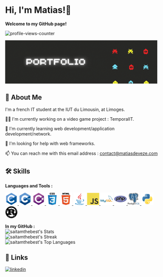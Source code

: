 

# Hi, I'm Matias!👋

**Welcome to my GitHub page!**


![profile-views-counter](https://komarev.com/ghpvc/?username=SaitamTheBest&style=for-the-badge)

![I am GitHub Readme Generator's creator](https://github.com/SaitamTheBest/SaitamTheBest/blob/main/images/portfolio-banner.gif?raw=true)

## 🚀 About Me
I'm a french IT student at the IUT du Limousin, at Limoges.

👩‍💻 I'm currently working on a video game project : TemporalIT.

🧠 I'm currently learning web development/application development/network.

🤔 I'm looking for help with web frameworks.

📫 You can reach me with this email address : contact@matiasdeveze.com


## 🛠 Skills

**Languages and Tools :**
<p align="left"> <a href="https://www.cprogramming.com/" target="_blank" rel="noreferrer"> <img src="https://raw.githubusercontent.com/devicons/devicon/master/icons/c/c-original.svg" alt="c" width="40" height="40"/> </a> <a href="https://www.w3schools.com/cpp/" target="_blank" rel="noreferrer"> <img src="https://raw.githubusercontent.com/devicons/devicon/master/icons/cplusplus/cplusplus-original.svg" alt="cplusplus" width="40" height="40"/> </a> <a href="https://www.w3schools.com/cs/" target="_blank" rel="noreferrer"> <img src="https://raw.githubusercontent.com/devicons/devicon/master/icons/csharp/csharp-original.svg" alt="csharp" width="40" height="40"/> </a> <a href="https://www.w3schools.com/css/" target="_blank" rel="noreferrer"> <img src="https://raw.githubusercontent.com/devicons/devicon/master/icons/css3/css3-original-wordmark.svg" alt="css3" width="40" height="40"/> </a> <a href="https://www.w3.org/html/" target="_blank" rel="noreferrer"> <img src="https://raw.githubusercontent.com/devicons/devicon/master/icons/html5/html5-original-wordmark.svg" alt="html5" width="40" height="40"/> </a> <a href="https://www.java.com" target="_blank" rel="noreferrer"> <img src="https://raw.githubusercontent.com/devicons/devicon/master/icons/java/java-original.svg" alt="java" width="40" height="40"/> </a> <a href="https://developer.mozilla.org/en-US/docs/Web/JavaScript" target="_blank" rel="noreferrer"> <img src="https://raw.githubusercontent.com/devicons/devicon/master/icons/javascript/javascript-original.svg" alt="javascript" width="40" height="40"/> </a> <a href="https://www.mysql.com/" target="_blank" rel="noreferrer"> <img src="https://raw.githubusercontent.com/devicons/devicon/master/icons/mysql/mysql-original-wordmark.svg" alt="mysql" width="40" height="40"/> </a> <a href="https://www.php.net" target="_blank" rel="noreferrer"> <img src="https://raw.githubusercontent.com/devicons/devicon/master/icons/php/php-original.svg" alt="php" width="40" height="40"/> </a> <a href="https://www.postgresql.org" target="_blank" rel="noreferrer"> <img src="https://raw.githubusercontent.com/devicons/devicon/master/icons/postgresql/postgresql-original-wordmark.svg" alt="postgresql" width="40" height="40"/> </a> <a href="https://www.python.org" target="_blank" rel="noreferrer"> <img src="https://raw.githubusercontent.com/devicons/devicon/master/icons/python/python-original.svg" alt="python" width="40" height="40"/> </a> <a href="https://www.rust-lang.org" target="_blank" rel="noreferrer"> <img src="https://raw.githubusercontent.com/devicons/devicon/master/icons/rust/rust-plain.svg" alt="rust" width="40" height="40"/> </a> </p>


**In my GitHub :**
</br>
![saitamthebest's Stats](https://github-readme-stats.vercel.app/api?username=saitamthebest&theme=dark&show_icons=true&hide_border=true&count_private=true)
</br>
![saitamthebest's Streak](https://github-readme-streak-stats.herokuapp.com/?user=saitamthebest&theme=dark&hide_border=true)
</br>
![saitamthebest's Top Languages](https://github-readme-stats.vercel.app/api/top-langs/?username=saitamthebest&theme=dark&show_icons=true&hide_border=true&layout=compact)
## 🔗 Links
[![linkedin](https://img.shields.io/badge/linkedin-0A66C2?style=for-the-badge&logo=linkedin&logoColor=white)](https://www.linkedin.com/in/matias-deveze/)


